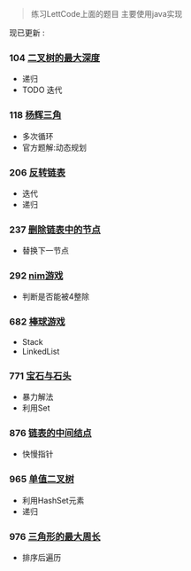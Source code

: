 
>练习LettCode上面的题目 主要使用java实现

现已更新 : 

### 104 [二叉树的最大深度](https://github.com/fantasygg/LettCode-Practice/blob/master/src/main/java/lettcode/maximum_depth_of_binaryTree/Solution.java)

- 递归
- TODO 迭代

### 118 [杨辉三角](https://github.com/fantasygg/LettCode-Practice/blob/master/src/main/java/lettcode/pascals_triangle/Solution.java)

- 多次循环
- 官方题解:动态规划

### 206 [反转链表](https://github.com/fantasygg/LettCode-Practice/blob/master/src/main/java/lettcode/reverse_linked_list/Solution.java)

- 迭代
- 递归
 
### 237 [删除链表中的节点](https://github.com/fantasygg/LettCode-Practice/blob/master/src/main/java/lettcode/delete_node_in_a_linkedList/Solution.java)
 
- 替换下一节点

### 292 [nim游戏](https://github.com/fantasygg/LettCode-Practice/blob/master/src/main/java/lettcode/nim_game/Solution.java)

- 判断是否能被4整除


### 682 [棒球游戏](https://github.com/fantasygg/LettCode-Practice/blob/master/src/main/java/lettcode/baseball_game/Solution.java)

- Stack
- LinkedList

### 771 [宝石与石头](https://github.com/fantasygg/LettCode-Practice/blob/master/src/main/java/lettcode/jewels_and_stones/Solution.java)         

- 暴力解法
- 利用Set

### 876 [链表的中间结点](https://github.com/fantasygg/LettCode-Practice/blob/master/src/main/java/lettcode/middle_of_the_linked_list/Solution.java)

- 快慢指针


### 965 [单值二叉树](https://github.com/fantasygg/LettCode-Practice/blob/master/src/main/java/lettcode/univalued_binary_tree/Solution.java)

- 利用HashSet元素
- 递归

### 976 [三角形的最大周长](https://github.com/fantasygg/LettCode-Practice/blob/master/src/main/java/lettcode/largest_perimeter_triangle/Solution.java)

- 排序后遍历